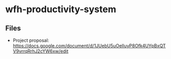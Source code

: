 # wfh-productivity-system

## Files

- Project proposal: https://docs.google.com/document/d/1JUebU5uOelluyP8Ofk4UYpBxQTV9vrrqRrhJ2cYW6xw/edit
